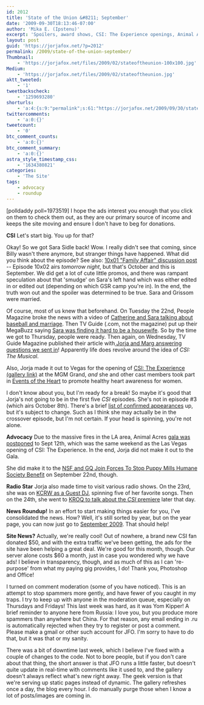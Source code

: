 ```yaml
---
id: 2012
title: 'State of the Union &#8211; September'
date: '2009-09-30T18:13:46-07:00'
author: 'Mika E. (Ipstenu)'
excerpt: 'Spoilers, award shows, CSI: The Experience openings, Animal Acres and something else. What was that ... Oh yeah! The return of Sara Sidle on <em>CSI</em>.'
layout: post
guid: 'https://jorjafox.net/?p=2012'
permalink: /2009/state-of-the-union-september/
Thumbnail:
    - 'https://jorjafox.net/files/2009/02/stateoftheunion-100x100.jpg'
Medium:
    - 'https://jorjafox.net/files/2009/02/stateoftheunion.jpg'
aktt_tweeted:
    - '1'
tweetbackscheck:
    - '1259693280'
shorturls:
    - 'a:4:{s:9:"permalink";s:61:"https://jorjafox.net/2009/09/30/state-of-the-union-september/";s:7:"tinyurl";s:26:"http://tinyurl.com/yewnso2";s:4:"isgd";s:18:"http://is.gd/530BF";s:5:"bitly";s:20:"http://bit.ly/2Ffkza";}'
twittercomments:
    - 'a:0:{}'
tweetcount:
    - '0'
btc_comment_counts:
    - 'a:0:{}'
btc_comment_summary:
    - 'a:0:{}'
astra_style_timestamp_css:
    - '1634380821'
categories:
    - 'The Site'
tags:
    - advocacy
    - roundup
---
```


<span class="alignright">[polldaddy poll=1973519]</span> I hope the ads interest you enough that you click on them to check them out, as they are our primary source of income and keeps the site moving and ensure I don't have to beg for donations.

<strong>CSI</strong>
Let's start big. You up for that?  

Okay! So we got Sara Sidle back!  Wow. I really didn't see that coming, since Billy wasn't there anymore, but stranger things have happened.  What did you think about the episode? See also: <a href="https://jorjafox.net/2009/09/24/csi-10x01-family-affair-recap-and-images/">10x01 "Family Affair" discussion post</a> -- Episode 10x02 airs <em>tomorrow night</em>, but that's October and this is September.  We did get a lot of cute little promos, and there was rampant speculation about that 'smudge' on Sara's left hand which was either edited in or edited out (depending on which GSR camp you're in).  In the end, the truth won out and the spoiler was determined to be true.  Sara and Grissom were married.

Of course, most of us knew that beforehand.  On Tuesday the 22nd, People Magazine broke the news with a video of <a href="https://jorjafox.net/2009/09/22/jorja-fox-reveals-shocking-news-on-csi/">Catherine and Sara talking about baseball and marriage</a>.  Then TV Guide (.com, not the magazine) put up their MegaBuzz saying <a href="https://jorjafox.net/2009/09/22/tvguide-coms-mega-buzz-scoop-on-csi/">Sara was finding it hard to be a housewife</a>.  So by the time we got to Thursday, people were ready.  Then again, on Wednesday, TV Guide Magazine published their article with<a href="https://jorjafox.net/2009/09/23/jorjas-the-coolest-chick-on-the-planet-tv-guide-magazine/"> Jorja and Marg answering questions we sent in</a>!  Apparently life does revolve around the idea of <em>CSI: The Musical</em>.

Also, Jorja made it out to Vegas for the opening of <a href="https://jorjafox.net/gallery/pub/csi/20090912-csilv/">CSI: The Experience (gallery link)</a> at the MGM Grand, <em>and</em> she and other cast members took part in <a href="https://jorjafox.net/2009/09/01/jorja-and-the-cast-of-csi-join-events-of-the-heart/">Events of the Heart</a> to promote healthy heart awareness for women.

I don't know about you, but I'm ready for a break! So maybe it's good that Jorja's not going to be in the first five <em>CSI</em> episodes.  She's not in episode #3 (which airs October 8th). There's a brief <a href="https://jorjafox.net/2009/09/30/confirmed-sara-sidle-apperances/">list of confirmed appearances</a> up, but it's subject to change.  Such as I think she may actually be in the crossover episode, but I'm not certain. If your head is spinning, you're not alone.

<strong>Advocacy</strong>
Due to the massive fires in the LA area, Animal Acres <a href="https://jorjafox.net/2009/09/02/animal-acres-gala-postponed">gala was postponed</a> to Sept 12th, which was the same weekend as the Las Vegas opening of CSI: The Experience.  In the end, Jorja did not make it out to the Gala.

She did make it to the <a href="https://jorjafox.net/2009/09/23/jorja-speaks-out-against-puppy-mills/">NSF and GQ Join Forces To Stop Puppy Mills Humane Society Benefit</a> on September 22nd, though.

<strong>Radio Star</strong>
Jorja also made time to visit various radio shows.  On the 23rd, she was on <a href="https://jorjafox.net/2009/09/26/jorja-fox-guest-dj-on-kcrw/">KCRW as a Guest DJ</a>, spinning five of her favorite songs.  Then on the 24th, she went to <a href="https://jorjafox.net/2009/09/24/breaking-news-jorja-on-the-kevin-and-bean-show-this-morning/">KROQ to talk about the <em>CSI</em> premiere</a> later that day.

<strong>News Roundup!</strong>
In an effort to start making things easier for you, I've consolidated the news.  How?  Well, it's still sorted by year, but on the year page, you can now just go to <a href="https://jorjafox.net/wiki/News_Articles_%282009%29#September">September 2009</a>.  That should help!

<strong>Site News?</strong>
Actually, we're really cool!  Out of nowhere, a brand new CSI fan donated $50, and with the extra traffic we've been getting, the ads for the site have been helping a great deal.  We're good for this month, though.  Our server alone costs  $60 a month, just in case you wondered why we have ads!  I believe in transparency, though, and as much of this as I can 're-purpose' from what my paying gig provides, I do! Thank you, Photoshop and Office!

I turned on comment moderation (some of you have noticed).  This is an attempt to stop spammers more gently, and have fewer of you caught in my traps. I try to keep up with anyone in the moderation queue, especially on Thursdays and Fridays!  This last week was hard, as it was Yom Kipper! A brief reminder to anyone here from Russia: I love you, but you produce more spammers than anywhere but China. For that reason, any email ending in .ru is automatically rejected when they try to register or post a comment.  Please make a gmail or other such account for JFO. I'm sorry to have to do that, but it was that or my sanity.

There was a bit of downtime last week, which I believe I've fixed with a couple of changes to the code. Not to bore people, but if you don't care about that thing, the short answer is that JFO runs a little faster, but doesn't quite update in real-time with comments like it used to, and the gallery doesn't always reflect what's new right away.  The geek version is that we're serving up static pages instead of dynamic. The gallery refreshes once a day, the blog every hour.  I do manually purge those when I know a lot of posts/images are coming in.